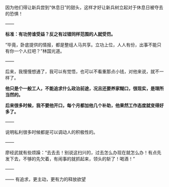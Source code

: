 因为他们得让新兵尝到“休息日”的甜头，这样才好让新兵树立起对于休息日被夺去的恐惧！

——

**标准：有功劳谁受益？反之有过错同样范围的人就受罚。**

“毕竟，卧底提供的情报，都是整组人马共享。立功上位，人人有份，出事不能只有你一个人扛吧？”林国光道。

——

后来，我慢慢想通了，我可以有觉悟，也可以不看重那点小钱，对他来说，就不一样了。

**他只是个一般工人，不能追求什么政治前途，况且还要养家糊口，很现实，是理所当然的。**

**后来很多时候，我不要他开口，每个月都加他几个补助，他果然工作态度就变得好多了。**

——

说明私利很多时候都是可以调动人的积极性的。

——

廖经武就有些烦躁：“去去去！别说这扫兴的，过去怎么办现在就怎么办！有点先发下去，不够的先欠着，有闹事的就抓起来，领头的斩了！喝酒！”

——

——
有追求，更主动，更有力的释放欲望

